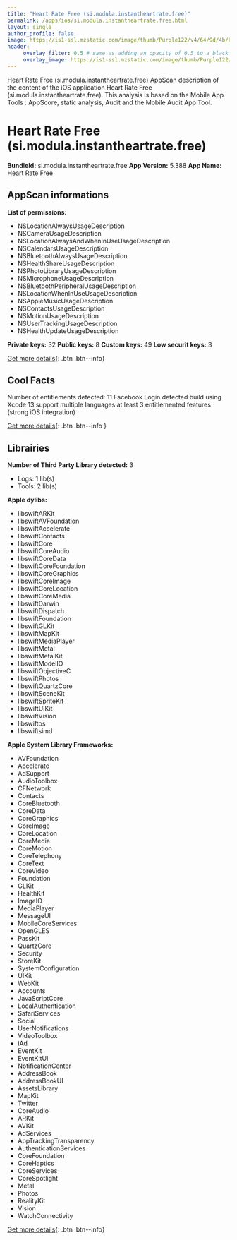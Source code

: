 ```yaml
---
title: "Heart Rate Free (si.modula.instantheartrate.free)"
permalink: /apps/ios/si.modula.instantheartrate.free.html
layout: single
author_profile: false
image: https://is1-ssl.mzstatic.com/image/thumb/Purple122/v4/64/9d/4b/649d4b9b-da13-26c4-cfba-c168f235c696/AppIcon-IHR-0-0-1x_U007emarketing-0-0-0-9-0-0-sRGB-0-0-0-GLES2_U002c0-512MB-85-220-0-0.png/512x512bb.jpg
header: 
     overlay_filter: 0.5 # same as adding an opacity of 0.5 to a black background
     overlay_image: https://is1-ssl.mzstatic.com/image/thumb/Purple122/v4/64/9d/4b/649d4b9b-da13-26c4-cfba-c168f235c696/AppIcon-IHR-0-0-1x_U007emarketing-0-0-0-9-0-0-sRGB-0-0-0-GLES2_U002c0-512MB-85-220-0-0.png/512x512bb.jpg
---
```

Heart Rate Free (si.modula.instantheartrate.free) AppScan description of the content of the iOS application Heart Rate Free (si.modula.instantheartrate.free). This analysis is based on the Mobile App Tools : AppScore, static analysis, Audit and the Mobile Audit App Tool.

# Heart Rate Free (si.modula.instantheartrate.free)

**BundleId:** si.modula.instantheartrate.free
**App Version:** 5.388
**App Name:** Heart Rate Free


## AppScan informations 

**List of permissions:** 
- NSLocationAlwaysUsageDescription
- NSCameraUsageDescription
- NSLocationAlwaysAndWhenInUseUsageDescription
- NSCalendarsUsageDescription
- NSBluetoothAlwaysUsageDescription
- NSHealthShareUsageDescription
- NSPhotoLibraryUsageDescription
- NSMicrophoneUsageDescription
- NSBluetoothPeripheralUsageDescription
- NSLocationWhenInUseUsageDescription
- NSAppleMusicUsageDescription
- NSContactsUsageDescription
- NSMotionUsageDescription
- NSUserTrackingUsageDescription
- NSHealthUpdateUsageDescription
  
  
**Private keys:** 32
**Public keys:** 8
**Custom keys:** 49
**Low securit keys:** 3
  
[Get more details](/pricing.html){: .btn .btn--info}

## Cool Facts

Number of entitlements detected: 11
Facebook Login detected
build using Xcode 13
support multiple languages
at least 3 entitlemented features (strong iOS integration)
  
[Get more details](/pricing.html){: .btn .btn--info }

## Librairies 
**Number of Third Party Library detected:** 3
- Logs: 1 lib(s)
- Tools: 2 lib(s)


**Apple dylibs:**
- libswiftARKit
- libswiftAVFoundation
- libswiftAccelerate
- libswiftContacts
- libswiftCore
- libswiftCoreAudio
- libswiftCoreData
- libswiftCoreFoundation
- libswiftCoreGraphics
- libswiftCoreImage
- libswiftCoreLocation
- libswiftCoreMedia
- libswiftDarwin
- libswiftDispatch
- libswiftFoundation
- libswiftGLKit
- libswiftMapKit
- libswiftMediaPlayer
- libswiftMetal
- libswiftMetalKit
- libswiftModelIO
- libswiftObjectiveC
- libswiftPhotos
- libswiftQuartzCore
- libswiftSceneKit
- libswiftSpriteKit
- libswiftUIKit
- libswiftVision
- libswiftos
- libswiftsimd


**Apple System Library Frameworks:**
- AVFoundation
- Accelerate
- AdSupport
- AudioToolbox
- CFNetwork
- Contacts
- CoreBluetooth
- CoreData
- CoreGraphics
- CoreImage
- CoreLocation
- CoreMedia
- CoreMotion
- CoreTelephony
- CoreText
- CoreVideo
- Foundation
- GLKit
- HealthKit
- ImageIO
- MediaPlayer
- MessageUI
- MobileCoreServices
- OpenGLES
- PassKit
- QuartzCore
- Security
- StoreKit
- SystemConfiguration
- UIKit
- WebKit
- Accounts
- JavaScriptCore
- LocalAuthentication
- SafariServices
- Social
- UserNotifications
- VideoToolbox
- iAd
- EventKit
- EventKitUI
- NotificationCenter
- AddressBook
- AddressBookUI
- AssetsLibrary
- MapKit
- Twitter
- CoreAudio
- ARKit
- AVKit
- AdServices
- AppTrackingTransparency
- AuthenticationServices
- CoreFoundation
- CoreHaptics
- CoreServices
- CoreSpotlight
- Metal
- Photos
- RealityKit
- Vision
- WatchConnectivity


  
[Get more details](/pricing.html){: .btn .btn--info}

